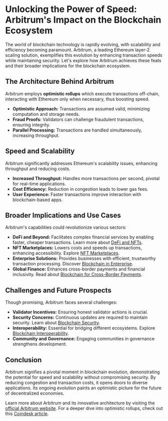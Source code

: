 # Unlocking the Power of Speed: Arbitrum's Impact on the Blockchain Ecosystem

The world of blockchain technology is rapidly evolving, with scalability and efficiency becoming paramount. Arbitrum, a leading Ethereum layer-2 scaling solution, exemplifies this evolution by enhancing transaction speeds while maintaining security. Let's explore how Arbitrum achieves these feats and their broader implications for the blockchain ecosystem.

## The Architecture Behind Arbitrum

Arbitrum employs **optimistic rollups** which execute transactions off-chain, interacting with Ethereum only when necessary, thus boosting speed. 

- **Optimistic Approach:** Transactions are assumed valid, minimizing computation and storage needs.
- **Fraud Proofs:** Validators can challenge fraudulent transactions, ensuring integrity.
- **Parallel Processing:** Transactions are handled simultaneously, increasing throughput.

## Speed and Scalability

Arbitrum significantly addresses Ethereum's scalability issues, enhancing throughput and reducing costs.

- **Increased Throughput:** Handles more transactions per second, pivotal for real-time applications.
- **Cost Efficiency:** Reduction in congestion leads to lower gas fees.
- **User Experience:** Faster transactions improve interaction with blockchain-based apps.

## Broader Implications and Use Cases

Arbitrum's capabilities could revolutionize various sectors:

- **DeFi and Beyond:** Facilitates complex financial services by enabling faster, cheaper transactions. Learn more about [DeFi and NFTs](https://www.license-token.com/wiki/decentralized-finance-de-fi-and-nf-ts).
- **NFT Marketplaces:** Lowers costs and speeds up transactions, enhancing accessibility. Explore [NFT Marketplaces](https://www.license-token.com/wiki/nft-marketplaces-comparison).
- **Enterprise Solutions:** Provides businesses with efficient, trustworthy transaction processing. Discover [Blockchain in Enterprise](https://www.license-token.com/wiki/blockchain-and-enterprise-solutions).
- **Global Finance:** Enhances cross-border payments and financial inclusivity. Read about [Blockchain for Cross-Border Payments](https://www.license-token.com/wiki/blockchain-for-cross-border-payments).

## Challenges and Future Prospects

Though promising, Arbitrum faces several challenges:

- **Validator Incentives:** Ensuring honest validator actions is crucial.
- **Security Concerns:** Continuous updates are required to maintain security. Learn about [Blockchain Security](https://www.license-token.com/wiki/blockchain-security).
- **Interoperability:** Essential for bridging different ecosystems. Explore [Blockchain Interoperability](https://www.license-token.com/wiki/blockchain-interoperability).
- **Community and Governance:** Engaging communities in governance strengthens development.

## Conclusion

Arbitrum signifies a pivotal moment in blockchain evolution, demonstrating the potential for speed and scalability without compromising security. By reducing congestion and transaction costs, it opens doors to diverse applications. Its ongoing evolution paints an optimistic picture for the future of decentralized economies.

Learn more about Arbitrum and its innovative architecture by visiting the [official Arbitrum website](https://arbitrum.io). For a deeper dive into optimistic rollups, check out this [Coindesk article](https://www.coindesk.com/learn/what-are-optimistic-rollups/).
